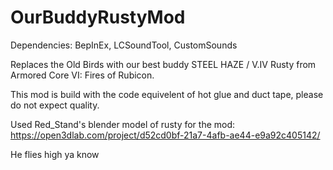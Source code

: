 # OurBuddyRustyMod

Dependencies: BepInEx, LCSoundTool, CustomSounds

Replaces the Old Birds with our best buddy STEEL HAZE / V.IV Rusty from Armored Core VI: Fires of Rubicon. 

This mod is build with the code equivelent of hot glue and duct tape, please do not expect quality.

Used Red_Stand's blender model of rusty for the mod: https://open3dlab.com/project/d52cd0bf-21a7-4afb-ae44-e9a92c405142/

He flies high ya know
